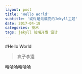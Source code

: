 ```yaml
---
layout: post
title: 'Hello World'
subtitle: '或许是最漂亮的Jekyll主题'
date: 2017-04-18
categories: 技术
tags: jekyll 前端开发 设计
---
```


#Hello World

>疯子李逵

哈哈哈哈哈哈
